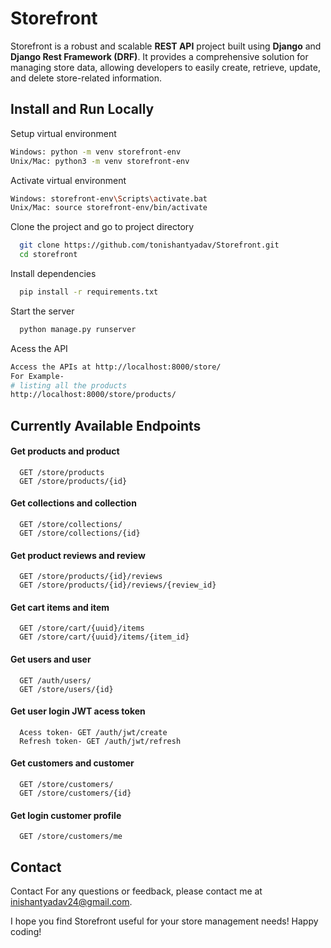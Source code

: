 
# Storefront

Storefront is a robust and scalable **REST API** project built using **Django** and **Django Rest Framework (DRF)**. It provides a comprehensive solution for managing store data, allowing developers to easily create, retrieve, update, and delete store-related information.

## Install and Run Locally

Setup virtual environment
```bash
Windows: python -m venv storefront-env
Unix/Mac: python3 -m venv storefront-env
```

Activate virtual environment
```bash
Windows: storefront-env\Scripts\activate.bat
Unix/Mac: source storefront-env/bin/activate
```
Clone the project and go to project directory
```bash
  git clone https://github.com/tonishantyadav/Storefront.git
  cd storefront
```

Install dependencies
```bash
  pip install -r requirements.txt
```

Start the server
```bash
  python manage.py runserver
```

Acess the API
```bash
Access the APIs at http://localhost:8000/store/
For Example-
# listing all the products
http://localhost:8000/store/products/ 
```



## Currently Available Endpoints

#### Get products and product

```
  GET /store/products
  GET /store/products/{id}
```

#### Get collections and collection

```
  GET /store/collections/
  GET /store/collections/{id}
```

#### Get product reviews and review

```
  GET /store/products/{id}/reviews
  GET /store/products/{id}/reviews/{review_id}
```

#### Get cart items and item

```
  GET /store/cart/{uuid}/items
  GET /store/cart/{uuid}/items/{item_id}
```

#### Get users and user

```
  GET /auth/users/
  GET /store/users/{id}
```

#### Get user login JWT acess token
```
  Acess token- GET /auth/jwt/create 
  Refresh token- GET /auth/jwt/refresh
```

#### Get customers and customer

```
  GET /store/customers/
  GET /store/customers/{id}
```

#### Get login customer profile

```
  GET /store/customers/me
```


## Contact
Contact
For any questions or feedback, please contact me at inishantyadav24@gmail.com.

I hope you find Storefront useful for your store management needs! Happy coding!

